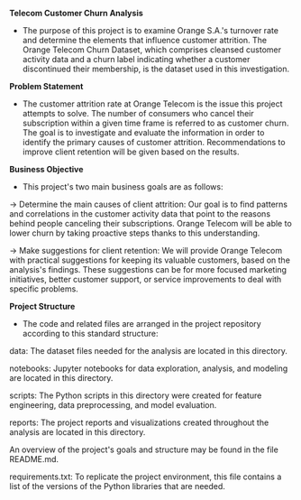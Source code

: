 **Telecom Customer Churn Analysis**
* The purpose of this project is to examine Orange S.A.'s turnover rate and determine the elements that influence customer attrition. The Orange Telecom Churn Dataset, which comprises cleansed customer activity data and a churn label indicating whether a customer discontinued their membership, is the dataset used in this investigation.

**Problem Statement**
* The customer attrition rate at Orange Telecom is the issue this project attempts to solve. The number of consumers who cancel their subscription within a given time frame is referred to as customer churn. The goal is to investigate and evaluate the information in order to identify the primary causes of customer attrition. Recommendations to improve client retention will be given based on the results.

**Business Objective**
* This project's two main business goals are as follows:

-> Determine the main causes of client attrition: Our goal is to find patterns and correlations in the customer activity data that point to the reasons behind people canceling their subscriptions. Orange Telecom will be able to lower churn by taking proactive steps thanks to this understanding.

-> Make suggestions for client retention: We will provide Orange Telecom with practical suggestions for keeping its valuable customers, based on the analysis's findings. These suggestions can be for more focused marketing initiatives, better customer support, or service improvements to deal with specific problems.

**Project Structure**
* The code and related files are arranged in the project repository according to this standard structure:

data: The dataset files needed for the analysis are located in this directory.

notebooks: Jupyter notebooks for data exploration, analysis, and modeling are located in this directory.

scripts: The Python scripts in this directory were created for feature engineering, data preprocessing, and model evaluation.

reports: The project reports and visualizations created throughout the analysis are located in this directory.

An overview of the project's goals and structure may be found in the file README.md.

requirements.txt: To replicate the project environment, this file contains a list of the versions of the Python libraries that are needed.		
